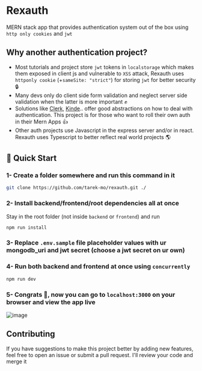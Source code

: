 # Rexauth
MERN stack app that provides authentication system out of the box using `http only cookies` and `jwt`

## Why another authentication project?

- Most tutorials and project store `jwt` tokens in `localstorage` which makes them exposed in client js and vulnerable to `XSS` attack, Rexauth uses `httponly cookie` (+`sameSite: "strict"`) for storing `jwt` for better security 🔒
- Many devs only do client side form validation and neglect server side validation when the latter is more important ✊
- Solutions like [Clerk](https://clerk.com), [Kinde](https://kinde.com).. offer good abstractions on how to deal with authentication. This project is for those who want to roll their own auth in their Mern Apps 👍
- Other auth projects use Javascript in the express server and/or in react. Rexauth uses Typescript to better reflect real world projects 🌎


## 🚀 Quick Start
### 1- Create a folder somewhere and run this command in it
```bash
git clone https://github.com/tarek-mo/rexauth.git ./
```

### 2- Install backend/frontend/root dependencies all at once
Stay in the root folder (not inside `backend` or `frontend`) and run
```bash
npm run install
```

### 3- Replace `.env.sample` file placeholder values with ur mongodb_uri and jwt secret (choose a jwt secret on ur own)


### 4- Run both backend and frontend at once using `concurrently` 
```bash
npm run dev
```
### 5- Congrats 🎉, now you can go to `localhost:3000` on your browser and view the app live 
![image](https://github.com/tarek-mo/rexauth/assets/78443648/d3c0ca17-943d-4285-a4a3-d8385e7e6134)

## Contributing
If you have suggestions to make this project better by adding new features, feel free to open an issue or submit a pull request. I'll review your code and merge it


